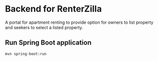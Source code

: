 # Backend for RenterZilla
A portal for apartment renting to provide option for owners to list property
and seekers to select a listed property.
## Run Spring Boot application
```
mvn spring-boot:run
```

